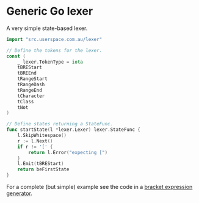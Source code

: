 # Generic Go lexer

A very simple state-based lexer.

```go
import "src.userspace.com.au/lexer"

// Define the tokens for the lexer.
const (
	_ lexer.TokenType = iota
	tBREStart
	tBREEnd
	tRangeStart
	tRangeDash
	tRangeEnd
	tCharacter
	tClass
	tNot
)

// Define states returning a StateFunc.
func startState(l *lexer.Lexer) lexer.StateFunc {
	l.SkipWhitespace()
	r := l.Next()
	if r != '[' {
		return l.Error("expecting [")
	}
	l.Emit(tBREStart)
	return beFirstState
}
```

For a complete (but simple) example see the code in a [bracket expression
generator](https://src.userspace.com.au/bechars/tree/lexer.go).
